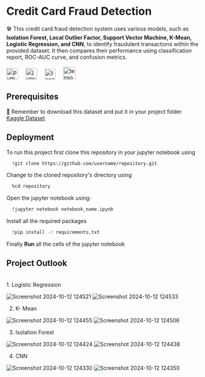 # Credit Card Fraud Detection

🛠️ This credit card fraud detection system uses various models, such as **Isolation Forest, Local Outlier Factor, Support Vector Machine, K-Mean, Logistic Regression, and CNN**, to identify fraudulent transactions within the provided dataset. It then compares their performance using classification report, ROC-AUC curve, and confusion metrics.<br>
<br><img src="https://cdn.jsdelivr.net/gh/devicons/devicon/icons/python/python-original.svg" height="30" alt="python logo"  />
<img width="12" />
<img src="https://cdn.jsdelivr.net/gh/devicons/devicon/icons/jupyter/jupyter-original.svg" height="30" alt="jupyter logo"  />
<img width="12" />
<img src="https://upload.wikimedia.org/wikipedia/commons/0/05/Scikit_learn_logo_small.svg" height="28" alt="tensorflow logo"  />
<img width="12" />
<img src="https://www.silicon.co.uk/wp-content/uploads/2013/06/nvidia-cuda-1280x720.jpg" height="33" alt="tensorflow logo"  />

## Prerequisites

🚨 Remember to download this dataset and put it in your project folder [Kaggle Dataset](https://www.kaggle.com/datasets/kartik2112/fraud-detection)

## Deployment

To run this project first clone this repository in your jupyter notebook using

```bash
  !git clone https://github.com/username/repository.git
```
Change to the cloned repository's directory using

```bash
  %cd repository
```

Open the jupyter notebook using:
```bash
  !jupyter notebook notebook_name.ipynb
```

Install all the required packages 
```bash
  !pip install -r requirements.txt
```

Finally **Run** all the cells of the jupyter notebook 


## Project Outlook
<br>
1. Logistic Regression


![Screenshot 2024-10-12 124521](https://github.com/user-attachments/assets/d08ea1a8-f524-4f90-a84a-96c82699bd66)
![Screenshot 2024-10-12 124533](https://github.com/user-attachments/assets/92d915c8-5a1c-4551-b2ec-b722c8fd34a0)

2. K- Mean

![Screenshot 2024-10-12 124455](https://github.com/user-attachments/assets/ef678aaa-47e7-4e3b-a3e4-766eecd16d94)
![Screenshot 2024-10-12 124506](https://github.com/user-attachments/assets/2cf01af0-3fda-4a16-ac4d-ee2128a08954)



3. Isolation Forest

![Screenshot 2024-10-12 124424](https://github.com/user-attachments/assets/5aa869a1-9594-40d4-82cf-40b4247467f6)
![Screenshot 2024-10-12 124438](https://github.com/user-attachments/assets/fa2efb8f-d5b5-4554-8ec7-c623c9a1ad58)


4. CNN

![Screenshot 2024-10-12 124330](https://github.com/user-attachments/assets/6928c8f8-4793-4a65-8adf-d29031471ea5)
![Screenshot 2024-10-12 124350](https://github.com/user-attachments/assets/174818e6-9912-4a51-b8b7-1fc4f4cd9b1e)

